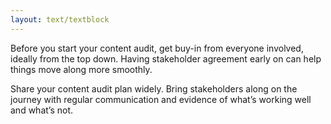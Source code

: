 ```yaml
---
layout: text/textblock
---
```

Before you start your content audit, get buy-in from everyone involved, ideally from the top down. Having stakeholder agreement early on can help things move along more smoothly.

Share your content audit plan widely. Bring stakeholders along on the journey with regular communication and evidence of what’s working well and what’s not.
